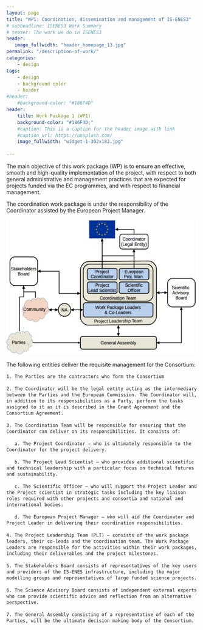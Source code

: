 ```yaml
---
layout: page
title: "WP1: Coordination, dissemination and management of IS-ENES3"
# subheadline: ISENES3 Work Summary
# teaser: The work we do in ISENES3
header:
   image_fullwidth: "header_homepage_13.jpg"
permalink: "/description-of-work/"
categories:
    - design
tags:
    - design
    - background color
    - header
#header:
    #background-color: "#186F4D"
header:
    title: Work Package 1 (WP1)
    background-color: "#186F4D;"
    #caption: This is a caption for the header image with link
    #caption_url: https://unsplash.com/
    image_fullwidth: "widget-1-302x182.jpg"

---
```


The main objective of this work package (WP) is to ensure an effective, smooth and high-quality implementation of the project, with respect to both general administrative and management practices that are expected for projects funded via the EC programmes, and with respect to financial management.

The coordination work package is under the responsibility of the Coordinator assisted by the European Project Manager.

![wp1](../images/ISENES3ManagementStructure.jpg)


The following entities deliver the requisite management for the Consortium:

    1. The Parties are the contractors who form the Consortium

    2. The Coordinator will be the legal entity acting as the intermediary between the Parties and the European Commission. The Coordinator will, in addition to its responsibilities as a Party, perform the tasks assigned to it as it is described in the Grant Agreement and the Consortium Agreement.

    3. The Coordination Team will be responsible for ensuring that the Coordinator can deliver on its responsibilities. It consists of:

       a. The Project Coordinator – who is ultimately responsible to the Coordinator for the project delivery.

       b. The Project Lead Scientist – who provides additional scientific and technical leadership with a particular focus on technical futures and sustainability.

       c. The Scientific Officer – who will support the Project Leader and the Project scientist in strategic tasks including the key liaison roles required with other projects and consortia and national and international bodies.

       d. The European Project Manager – who will aid the Coordinator and Project Leader in delivering their coordination responsibilities.

    4. The Project Leadership Team (PLT) – consists of the work package leaders, their co-leads and the coordination team. The Work Package Leaders are responsible for the activities within their work packages, including their deliverables and the project milestones.

    5. The Stakeholders Board consists of representatives of the key users and providers of the IS-ENES infrastructure, including the major modelling groups and representatives of large funded science projects.

    6. The Science Advisory Board consists of independent external experts who can provide scientific advice and reflection from an alternative perspective.

    7. The General Assembly consisting of a representative of each of the Parties, will be the ultimate decision making body of the Consortium.
